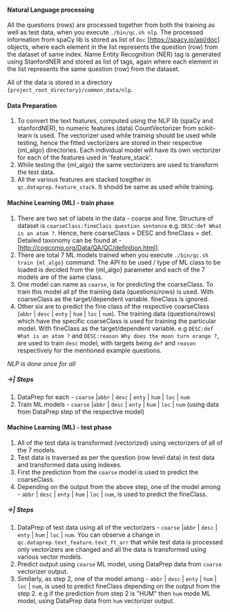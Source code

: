#### Natural Language processing

All the questions (rows) are processed together from both the training as well as test data, when you execute 
`./bin/qc.sh nlp`. The processed information from spaCy lib is stored as list of `Doc` [https://spacy.io/api/doc] 
objects, where each element in the list represents the question (row) from the dataset of same index.
Name Entity Recognition (NER) tag is generated using StanfordNER and stored as list of tags, again where each element in
the list represents the same question (row) from the dataset.

All of the data is stored in a directory `{project_root_directory}/common_data/nlp`.

#### Data Preparation

1. To convert the text features, computed using the NLP lib (spaCy and stanfordNER), to numeric features (data) 
CountVectorizer from scikit-learn is used. The vectorizer used while training should be used while testing, 
hence the fitted vectorizers are stored in their respective {ml_algo} directories. Each individual model will have its own
vectorizer for each of the features used in 'feature_stack'.
2. While testing the {ml_algo} the same vectorizers are used to transform the test data.
3. All the various features are stacked toegther in `qc.dataprep.feature_stack`. It should be same as used while training.

#### Machine Learning (ML) - train phase

1. There are two set of labels in the data - coarse and fine. Structure of dataset is 
`coarseClass:fineClass question sentence` e.g. `DESC:def What is an atom ?`. Hence, here coarseClass = DESC and 
fineClass = def. Detailed taxonomy can be found at - [http://cogcomp.org/Data/QA/QC/definition.html]. 
2. There are total 7 ML models trained when you execute `./bin/qc.sh train {ml_algo}` command. The API to be used / type
of ML class to be loaded is decided from the {ml_algo} parameter and each of the 7 models are of the same class.
3. One model can name as `coarse`, is for predicting the coarseClass. To train this model all pf the training data 
(questions/rows) is used. With coarseClass as the target/dependent variable. fineClass is ignored.
4. Other six are to predict the fine class of the respective coarseClass (`abbr` | `desc` | `enty` | `hum` | `loc` | `num`).
The training data (questions/rows) which have the specific coarseClass is used for training the particular model.
With fineClass as the target/dependent variable. e.g `DESC:def What is an atom ?` and 
`DESC:reason Why does the moon turn orange ?`, are used to train `desc` model, with targets being `def` and `reason` 
respectively for the mentioned example questions.

*NLP is done once for all*

##### ->| Steps

1. DataPrep for each - `coarse` |`abbr` | `desc` | `enty` | `hum` | `loc` | `num`
2. Train ML models - `coarse` |`abbr` | `desc` | `enty` | `hum` | `loc` | `num` (using data from DataPrep step of the respective model)

#### Machine Learning (ML) - test phase

1. All of the test data is transformed (vectorized) using vectorizers of all of the 7 models.
2. Test data is traversed as per the question (row level data) in test data and transformed data using indexes.
3. First the prediction from the `coarse` model is used to predict the coarseClass.
4. Depending on the output from the above step, one of the model among - `abbr` | `desc` | `enty` | `hum` | `loc` | `num`,
is used to predict the fineClass.

##### ->| Steps

1. DataPrep of test data using all of the vectorizers - `coarse` |`abbr` | `desc` | `enty` | `hum` | `loc` | `num`.
You can observe a change in `qc.dataprep.text_feature.text_ft_arr` that while test data is processed only vectorizers
are changed and all the data is transformed using various vector models.  
2. Predict output using `coarse` ML model, using DataPrep data from `coarse` vectorizer output.
3. Similarly, as step 2, one of the model among - `abbr` | `desc` | `enty` | `hum` | `loc` | `num`, is used to predict
fineClass depending on the output from the step 2. e.g if the prediction from step 2 is "HUM" then `hum` mode ML model, 
using DataPrep data from `hum` vectorizer output.